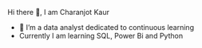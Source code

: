 Hi there 👋, I am Charanjot Kaur
- 🔭 I’m a data analyst dedicated to continuous learning
- Currently I am learning SQL, Power Bi and Python 
